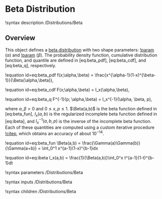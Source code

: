 # Beta Distribution

!syntax description /Distributions/Beta

## Overview

This object defines a [beta distribution](https://en.wikipedia.org/wiki/Beta_distribution) with two shape parameters: [!param](/Distributions/Beta/alpha) ($\alpha$) and [!param](/Distributions/Beta/beta) ($\beta$). The probability density function, cumulative distribution function, and quantile are defined in [eq:beta_pdf], [eq:beta_cdf], and [eq:beta_q], respectively.

!equation id=eq:beta_pdf
f(x;\alpha,\beta) = \frac{x^{\alpha-1}(1-x)^{\beta-1}}{\Beta(\alpha,\beta)},

!equation id=eq:beta_cdf
F(x;\alpha,\beta) = I_x(\alpha,\beta),

!equation id=eq:beta_q
F^{-1}(p; \alpha,\beta) = I_x^{-1}(\alpha, \beta, p),

where $\alpha,\beta > 0$ and $0\leq x,p \leq 1$. $\Beta(a,b)$ is the beta function defined in [eq:beta_fun], $I_x(a,b)$ is the regularized incomplete beta function defined in [eq:ibeta], and $I_x^{-1}(a, b, p)$ is the inverse of the incomplete beta function. Each of these quantities are computed using a custom iterative procedure [!citep](teukolsky1992numerical), which obtains an accuracy of about $10^{-14}$.

!equation id=eq:beta_fun
\Beta(a,b) = \frac{\Gamma(a)\Gamma(b)}{\Gamma(a+b)} = \int_0^1 x^{a-1}(1-x)^{b-1}dx

!equation id=eq:ibeta
I_x(a,b) = \frac{1}{\Beta(a,b)}\int_0^x t^{a-1}(1-t)^{b-1}dt

!syntax parameters /Distributions/Beta

!syntax inputs /Distributions/Beta

!syntax children /Distributions/Beta
